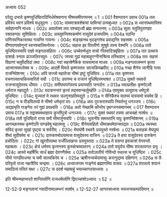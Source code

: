 अध्यायः 052

परेद्युः प्रभाते कृष्णयुधिष्ठिरादिभिर्धर्मश्रवणाय भीष्मसमीपगमनम् ॥ 1 ॥
001	वैशम्पायन उवाच 
001a	ततः प्रविश्य भवनं प्रविश्ये मधुसूदनः ।
001c	याममात्रावशेषायां यामिन्यां प्रत्यबुध्यत ॥
002a	स ध्यानपथमाविश्य सर्वज्ञानानि माधवः ।
002c	अवलोक्य ततः पश्चाद्दध्यौ ब्रह्म सनातनम् ॥
003a	सूताः स्तुतिपुराणज्ञा रक्तकण्ठाः सुशिक्षिताः ।
003c	अस्तुवन्विश्वकर्माणं वासुदेवं प्रजापतिम् ॥
004a	पठन्ति पाणिस्वनिकास्तथा गायन्ति गायनाः ।
004c	शङ्खानथ मृदङ्गांश्च प्रवाद्यन्ति सहस्रशः ॥
005a	वीणापणववेणूनां स्वनश्चातिमनोरमः ।
005c	सहास इव विस्तीर्णः शुश्रुवे तस्य वेश्मनि ॥
006a	ततो युधिष्ठिरस्यापि राज्ञो मङ्गलसंहिताः ।
006c	उच्चेरुर्मधुरा वाचो गीतवादित्रबृंहिताः ॥
007a	तत उत्थाय दाशार्हः स्नातः प्राञ्जलिरच्युतः ।
007c	जप्त्वा गुह्यं महाबाहुरग्नीनाश्रित्य तस्थिवान् ॥
008a	ततः सहस्रं विप्राणां चतुर्वेदविदां तथा ।
008c	गवां सहस्रेणैकैकं वाचयामास माधवः ॥
009a	मङ्गलालम्भनं कृत्वा आत्मानमवलोक्य च ।
009c	आदर्शे विमले कृष्णस्ततः सात्यकिमब्रवीत् ॥
010a	गच्छ शैनेय जानीहि गत्वा राजनिवेशनम् ।
010c	अपि सज्जो महातेजा भीष्मं द्रष्टुं युधिष्ठिरः ॥
011a	ततः कृष्णस्य वचनात्सात्यकिस्त्वरितो ययौ ।
011c	उपगम्य च राजानं युधिष्ठिरमभाषत ॥
012a	युक्तो रथवरो राजन्वासुदेवस्य धीमतः ।
012c	समीपमापगेयस्य प्रयास्यति जनार्दनः ॥
013a	भवत्प्रतीक्षः कृष्णोऽसौ धर्मराज महाद्युते ।
013c	यदत्रानन्तरं कृत्यं तद्भवान्कर्तुमर्हति ॥
014a	एवमुक्तः प्रत्युवाच धर्मपुत्रो युधिष्ठिरः ।
014c	युज्यतां मे रथवरः फल्गुनाप्रतिमद्युते ॥
015a	न सैनिकैश्च यातव्यं यास्यामो वयमेव हि ।
015c	न च पीडयितव्यो मे भीष्मो धर्मभृतां वरः ॥
016a	अतः पुरःसराश्चापि निवर्तन्तु धनञ्जय ।
016c	अद्यप्रभृति गाङ्गेयः परं गुह्यं प्रवक्ष्यति ।
016e	अतो नेच्छामि कौन्तेय पृथग्जनसमागमम् ॥
017	वैशम्पायन उवाच 
017a	स तद्वाक्यमथाज्ञाय कुन्तीपुत्रो धनञ्जयः ।
017c	युक्तं रथवरं तस्मा आचचक्षे नरर्षभः ॥
018a	ततो युधिष्ठिरो राजा यमौ भीमार्जुनावपि ।
018c	भूतानीव समस्तानि ययुः कृष्णनिवेशनम् ॥
019a	आगच्छत्स्वथ कृष्णोऽपि पाण्डवेषु महात्मसु ।
019c	शैनेयसहितो धीमान्रथमेवान्वपद्यत ॥
020a	रथस्थाः संविदं कृत्वा सुखां पृष्ट्वा च शर्वरीम् ।
020c	मेघघोषै रथवरैः प्रययुस्ते नरर्षभाः ॥
021a	बलाहकं मेघपुष्पं शैब्यं सुग्रीवमेव च ।
021c	दारुकश्चोदयामास वासुदेवस्य वाजिनः ॥
022a	ते हया वासुदेवस्य दारुकेण प्रचोदिताः ।
022c	गां खुराग्रैस्तथा राजँल्लिखन्तः प्रययुस्तदा ॥
023a	ते ग्रसन्त इवाकाशं वेगवन्तो महाबलाः ।
023c	क्षेत्रं धर्मस्य कृत्स्नस्य कुरुक्षेत्रमवातरन् ॥
024a	ततो ययुर्यत्र भीष्मः शरतल्पगतः प्रभुः ।
024c	आस्ते महर्षिभिः सार्धं ब्रह्मा देवगणैर्यथा ॥
025a	ततोऽवतीर्य गोविन्दो रथात्स च युधिष्ठिरः ।
025c	भीमो गाण्डीवधन्वा च यमौ सात्यकिरेव च ।
025e	ऋषीनभ्यर्चयामासुः करानुद्यम्य दक्षिणान् ॥
026a	स तैः परिवृतो राजा नक्षत्रैरिव चन्द्रमाः ।
026c	अभ्याजगाम गाङ्गेयं ब्रह्माणमिव वासवः ॥
027a	शरतल्पे शयानं तमादित्यं पतितं यथा ।
027c	स ददर्श महाबाहुं भयाच्चागतसाध्वसः ॥ 

इति श्रीमन्महाभारते शान्तिपर्वणि राजधर्मपर्वणि द्विपञ्चाशोऽध्यायः ॥ 52 ॥

12-52-9 मङ्गलानां गवादीनामालम्भनं स्पर्शम् ॥ 12-52-27 आगतसाध्वसः भयजन्यकम्पादिमान् ॥
